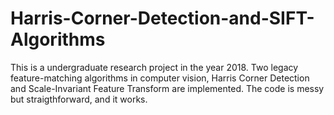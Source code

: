 # Harris-Corner-Detection-and-SIFT-Algorithms
This is a undergraduate research project in the year 2018. Two legacy feature-matching algorithms in computer vision, Harris Corner Detection and Scale-Invariant Feature Transform are implemented. The code is messy but straigthforward, and it works.
